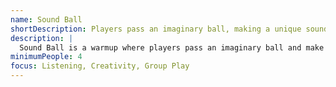 ```yaml
---
name: Sound Ball
shortDescription: Players pass an imaginary ball, making a unique sound each time.
description: |
  Sound Ball is a warmup where players pass an imaginary ball and make a unique sound with each pass. The next player repeats the sound and adds their own. Builds listening and creativity.
minimumPeople: 4
focus: Listening, Creativity, Group Play
---
```

